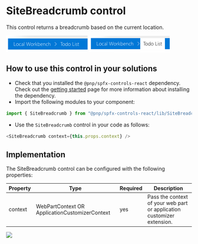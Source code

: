 # SiteBreadcrumb control

This control returns a breadcrumb based on the current location.

![SiteBreadcrumb control output](../assets/SiteBreadcrumb.png)
![Hover over an item](../assets/SiteBreadcrumb-selected.png)

## How to use this control in your solutions

- Check that you installed the `@pnp/spfx-controls-react` dependency. Check out the [getting started](../../#getting-started) page for more information about installing the dependency.
- Import the following modules to your component:

```TypeScript
import { SiteBreadcrumb } from "@pnp/spfx-controls-react/lib/SiteBreadcrumb";
```

- Use the `SiteBreadcrumb` control in your code as follows:

```TypeScript
<SiteBreadcrumb context={this.props.context} />
```

## Implementation

The SiteBreadcrumb control can be configured with the following properties:

| Property | Type | Required | Description |
| ---- | ---- | ---- | ---- |
| context | WebPartContext OR ApplicationCustomizerContext | yes | Pass the context of your web part or application customizer extension. |

![](https://telemetry.sharepointpnp.com/sp-dev-fx-controls-react/wiki/controls/SiteBreadcrumb)
